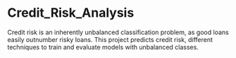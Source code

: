 # Credit_Risk_Analysis
Credit risk is an inherently unbalanced classification problem, as good loans easily outnumber risky loans. This project predicts credit risk, different techniques to train and evaluate models with unbalanced classes.
